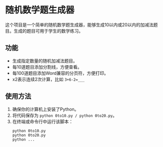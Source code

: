 # 随机数学题生成器

这个项目是一个简单的随机数学题生成器，能够生成10以内或20以内的加减法题目。生成的题目可用于学生的数学练习。

## 功能

- 生成指定数量的随机加减法题目。
- 每10道题目添加分割线，方便查看。
- 每100道题目添加Word兼容的分页符，方便打印。
- x2表示连续2次计算，比如 `3+6-2=___`

## 使用方法

1. 确保你的计算机上安装了Python。
2. 将代码保存为 `python 0to10.py / python 0to20.py`。
3. 在终端或命令行中运行该脚本：
   ```shell
   python 0to10.py
   python 0to20.py
   python ...
   ```
